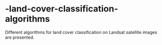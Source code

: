 # -land-cover-classification-algorithms
Different algorithms for land cover classification on Landsat satellite images are presented.
